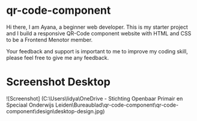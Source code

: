 # qr-code-component
 
 Hi there, I am Ayana, a beginner web developer. This is my starter project and I build a responsive QR-Code component website with HTML and CSS to be a Frontend Menotor member.

 Your feedback and support is important to me to improve my coding skill, please feel free to give me any feedback.

 # Screenshot Desktop

 ![Screenshot] (C:\Users\lidya\OneDrive - Stichting Openbaar Primair en Speciaal Onderwijs Leiden\Bureaublad\qr-code-component\qr-code-component\design\desktop-design.jpg)